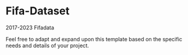 # Fifa-Dataset
2017-2023 Fifadata


Feel free to adapt and expand upon this template based on the specific needs and details of your project.
